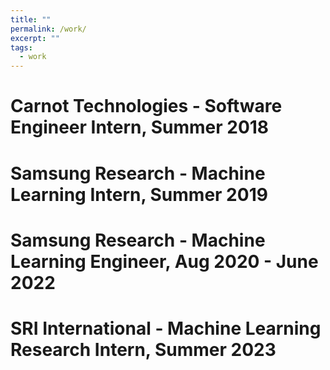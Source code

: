```yaml
---
title: ""
permalink: /work/
excerpt: ""
tags:
  - work
---
```


Carnot Technologies - Software Engineer Intern, Summer 2018
======

Samsung Research - Machine Learning Intern, Summer 2019
======

Samsung Research - Machine Learning Engineer, Aug 2020 - June 2022
======

SRI International - Machine Learning Research Intern, Summer 2023
======